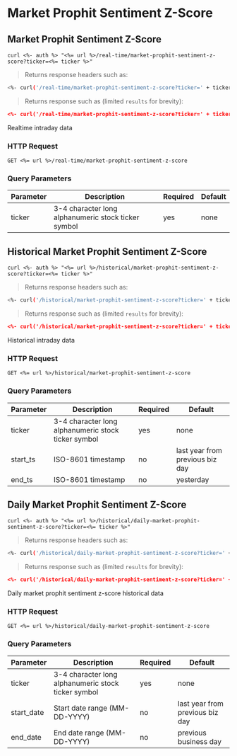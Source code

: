 
# Market Prophit Sentiment Z-Score


## Market Prophit Sentiment Z-Score

```shell
curl <%- auth %> "<%= url %>/real-time/market-prophit-sentiment-z-score?ticker=<%= ticker %>"
```

> Returns response headers such as:

```bash
<%- curl('/real-time/market-prophit-sentiment-z-score?ticker=' + ticker + ' -s -D- -o/dev/null') %>
```

> Returns response such as (limited `results` for brevity):

```json
<%- curl('/real-time/market-prophit-sentiment-z-score?ticker=' + ticker) %>
```

Realtime intraday data

### HTTP Request

`GET <%= url %>/real-time/market-prophit-sentiment-z-score`

### Query Parameters

Parameter | Description | Required | Default
--------- | ----------- | -------- | -------
ticker | 3-4 character long alphanumeric stock ticker symbol | yes | none



## Historical Market Prophit Sentiment Z-Score

```shell
curl <%- auth %> "<%= url %>/historical/market-prophit-sentiment-z-score?ticker=<%= ticker %>"
```

> Returns response headers such as:

```bash
<%- curl('/historical/market-prophit-sentiment-z-score?ticker=' + ticker + ' -s -D- -o/dev/null') %>
```

> Returns response such as (limited `results` for brevity):

```json
<%- curl('/historical/market-prophit-sentiment-z-score?ticker=' + ticker) %>
```

Historical intraday data

### HTTP Request

`GET <%= url %>/historical/market-prophit-sentiment-z-score`

### Query Parameters

Parameter | Description | Required | Default
--------- | ----------- | -------- | -------
ticker | 3-4 character long alphanumeric stock ticker symbol | yes | none
start_ts | ISO-8601 timestamp | no | last year from previous biz day
end_ts | ISO-8601 timestamp | no | yesterday


## Daily Market Prophit Sentiment Z-Score

```shell
curl <%- auth %> "<%= url %>/historical/daily-market-prophit-sentiment-z-score?ticker=<%= ticker %>"
```

> Returns response headers such as:

```bash
<%- curl('/historical/daily-market-prophit-sentiment-z-score?ticker=' + ticker + ' -s -D- -o/dev/null') %>
```

> Returns response such as (limited `results` for brevity):

```json
<%- curl('/historical/daily-market-prophit-sentiment-z-score?ticker=' + ticker) %>
```

Daily market prophit sentiment z-score historical data

### HTTP Request

`GET <%= url %>/historical/daily-market-prophit-sentiment-z-score`

### Query Parameters

Parameter | Description | Required | Default
--------- | ----------- | -------- | -------
ticker | 3-4 character long alphanumeric stock ticker symbol | yes | none
start_date | Start date range (MM-DD-YYYY) | no | last year from previous biz day
end_date | End date range (MM-DD-YYYY) | no | previous business day
